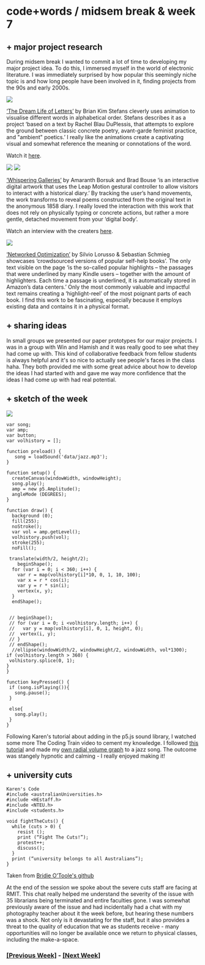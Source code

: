# code+words / midsem break & week 7

## + major project research

During midsem break I wanted to commit a lot of time to developing my major project idea. To do this, I immersed myself in the world of electronic literature. I was immediately surprised by how popular this seemingly niche topic is and how long people have been involved in it, finding projects from the 90s and early 2000s. 

<img src="letters.png">

[‘The Dream Life of Letters’](https://collection.eliterature.org/1/works/stefans__the_dreamlife_of_letters.html) by Brian Kim Stefans cleverly uses animation to visualise different words in alphabetical order. Stefans describes it as a project ‘based on a text by Rachel Blau DuPlessis, that attempts to explore the ground between classic concrete poetry, avant-garde feminist practice, and "ambient" poetics.’ I really like the animations create a captivating visual and somewhat reference the meaning or connotations of the word.

Watch it [here](https://www.youtube.com/watch?v=ZSnq0nMAQQc).

<img src="whisper1.jpg">
<img src="whisper2.jpg">

[‘Whispering Galleries’](https://www.whisperinggalleries.com/) by Amaranth Borsuk and Brad Bouse ‘is an interactive digital artwork that uses the Leap Motion gestural controller to allow visitors to interact with a historical diary.’ By tracking the user’s hand movements, the work transforms to reveal poems constructed from the original text in the anonymous 1858 diary. I really loved the interaction with this work that does not rely on physically typing or concrete actions, but rather a more gentle, detached movement from your ‘digital body’.

Watch an interview with the creaters [here](https://vimeo.com/104981357).

<img src="network.jpg">

[‘Networked Optimization’](https://silviolorusso.com/work/networked-optimization/) by Silvio Lorusso & Sebastian Schmieg showcases ‘crowdsourced versions of popular self-help books’. The only text visible on the page ‘is the so-called popular highlights – the passages that were underlined by many Kindle users – together with the amount of highlighters. Each time a passage is underlined, it is automatically stored in Amazon’s data centers.’ Only the most commonly valuable and impactful text remains creating a ‘highlight-reel’ of the most poignant parts of each book. I find this work to be fascinating, especially because it employs existing data and contains it in a physical format.


## + sharing ideas

In small groups we presented our paper prototypes for our major projects. I was in a group with Win and Hamish and it was really good to see what they had come up with. This kind of collaborative feedback from fellow students is always helpful and it's so nice to actually see people's faces in the class haha. They both provided me with some great advice about how to develop the ideas I had started with and gave me way more confidence that the ideas I had come up with had real potential. 


## + sketch of the week

<img src="circlesound.jpg">

```
var song;
var amp;
var button; 
var volhistory = [];

function preload() {
   song = loadSound('data/jazz.mp3');
}

function setup() {
  createCanvas(windowWidth, windowHeight);
  song.play();
  amp = new p5.Amplitude();
  angleMode (DEGREES);
}

function draw() {
  background (0);  
  fill(255);
  noStroke();
  var vol = amp.getLevel();
  volhistory.push(vol);
  stroke(255);
  noFill();
   
 translate(width/2, height/2);
    beginShape();
  for (var i = 0; i < 360; i++) {
    var r = map(volhistory[i]*10, 0, 1, 10, 100);
    var x = r * cos(i);
    var y = r * sin(i);
    vertex(x, y);
  }
  endShape();
  
  
 // beginShape();
 // for (var i = 0; i <volhistory.length; i++) {
 //   var y = map(volhistory[i], 0, 1, height, 0);
 //  vertex(i, y); 
 // }
 // endShape();
  //ellipse(windowWidth/2, windowHeight/2, windowWidth, vol*1300);
if (volhistory.length > 360) {
 volhistory.splice(0, 1);
}
}

function keyPressed() {
 if (song.isPlaying()){
   song.pause();
 }

 else{
   song.play();
 }
}
```

Following Karen's tutorial about adding in the p5.js sound library, I watched some more The Coding Train video to cement my knowledge.
I followed [this tutorial](https://www.youtube.com/watch?v=h_aTgOl9J5I&list=PLRqwX-V7Uu6aFcVjlDAkkGIixw70s7jpW&index=10&ab_channel=TheCodingTrain) and made my [own radial volume graph](https://celiamance.github.io/codewords/SKO/WEEK7/testingsongcircle) to a jazz song. The outcome was stangely hypnotic and calming - I really enjoyed making it!


## + university cuts

```
Karen's Code
#include <australianUniversities.h>
#include <HEstaff.h>
#include <NTEU.h>
#include <students.h> 

void fightTheCuts() {
  while (cuts > 0) {
    resist ();
    print (“Fight The Cuts!”);
    protest++; 
    discuss();
  }
  print (“university belongs to all Australians”);
} 
```
Taken from [Bridie O'Toole's github](https://github.com/bridieotoole/codewords/blob/master/week_07/readme.md)

At the end of the session we spoke about the severe cuts staff are facing at RMIT. This chat really helped me understand the severity of the issue with 35 librarians being terminated and entire faculties gone. I was somewhat previously aware of the issue and had incidentally had a chat with my photography teacher about it the week before, but hearing these numbers was a shock. Not only is it devastating for the staff, but it also provides a threat to the quality of education that we as students receive - many opportunities will no longer be available once we return to physical classes, including the make-a-space.


### [[Previous Week]](https://celiamance.github.io/codewords/SKO/WEEK6/) - [[Next Week]](https://celiamance.github.io/codewords/SKO/WEEK8/)
